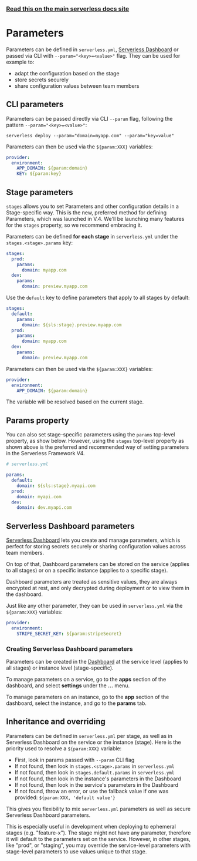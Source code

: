 <!--
title: Serverless Framework - Parameters
description: Learn how to use parameters in Serverless Framework for adaptable configurations, secure secret storage, and shared configuration values. This guide covers CLI parameters, stage-specific parameters, and Serverless Dashboard parameters.
short_title: Parameters
keywords:
  [
    'Serverless Framework',
    'parameters',
    'configuration',
    'CLI parameters',
    'stage parameters',
    'Serverless Dashboard',
    'secure secrets',
  ]
-->

<!-- DOCS-SITE-LINK:START automatically generated  -->

### [Read this on the main serverless docs site](https://www.serverless.com/framework/docs/providers/aws/guide/parameters)

<!-- DOCS-SITE-LINK:END -->

# Parameters

Parameters can be defined in `serverless.yml`, [Serverless Dashboard](https://app.serverless.com) or passed via CLI with `--param="<key>=<value>"` flag. They can be used for example to:

- adapt the configuration based on the stage
- store secrets securely
- share configuration values between team members

## CLI parameters

Parameters can be passed directly via CLI `--param` flag, following the pattern `--param="<key>=<value>"`:

```
serverless deploy --param="domain=myapp.com" --param="key=value"
```

Parameters can then be used via the `${param:XXX}` variables:

```yaml
provider:
  environment:
    APP_DOMAIN: ${param:domain}
    KEY: ${param:key}
```

## Stage parameters

`stages` allows you to set Parameters and other configuration details in a Stage-specific way. This is the new, preferred method for defining Parameters, which was launched in V.4. We'll be launching many features for the `stages` property, so we recommend embracing it.

Parameters can be defined **for each stage** in `serverless.yml` under the `stages.<stage>.params` key:

```yaml
stages:
  prod:
    params:
      domain: myapp.com
  dev:
    params:
      domain: preview.myapp.com
```

Use the `default` key to define parameters that apply to all stages by default:

```yaml
stages:
  default:
    params:
      domain: ${sls:stage}.preview.myapp.com
  prod:
    params:
      domain: myapp.com
  dev:
    params:
      domain: preview.myapp.com
```

Parameters can then be used via the `${param:XXX}` variables:

```yaml
provider:
  environment:
    APP_DOMAIN: ${param:domain}
```

The variable will be resolved based on the current stage.

## Params property

You can also set stage-specific parameters using the `params` top-level property, as show below. However, using the `stages` top-level property as shown above is the preferred and recommended way of setting parameters in the Serverless Framework V4.

```yml
# serverless.yml

params:
  default:
    domain: ${sls:stage}.myapi.com
  prod:
    domain: myapi.com
  dev:
    domain: dev.myapi.com
```

## Serverless Dashboard parameters

[Serverless Dashboard](https://www.serverless.com/secrets) lets you create and manage parameters, which is perfect for storing secrets securely or sharing configuration values across team members.

On top of that, Dashboard parameters can be stored on the service (applies to all stages) or on a specific instance (applies to a specific stage).

Dashboard parameters are treated as sensitive values, they are always encrypted at rest, and only decrypted during deployment or to view them in the dashboard.

Just like any other parameter, they can be used in `serverless.yml` via the `${param:XXX}` variables:

```yaml
provider:
  environment:
    STRIPE_SECRET_KEY: ${param:stripeSecret}
```

### Creating Serverless Dashboard parameters

Parameters can be created in the [Dashboard](https://app.serverless.com/) at the service level (applies to all stages) or instance level (stage-specific).

To manage parameters on a service, go to the **apps** section of the dashboard, and select **settings** under the **...** menu.

To manage parameters on an instance, go to the **app** section of the dashboard, select the instance, and go to the **params** tab.

## Inheritance and overriding

Parameters can be defined in `serverless.yml` per stage, as well as in Serverless Dashboard on the service or the instance (stage). Here is the priority used to resolve a `${param:XXX}` variable:

- First, look in params passed with `--param` CLI flag
- If not found, then look in `stages.<stage>.params` in `serverless.yml`
- If not found, then look in `stages.default.params` in `serverless.yml`
- If not found, then look in the instance's parameters in the Dashboard
- If not found, then look in the service's parameters in the Dashboard
- If not found, throw an error, or use the fallback value if one was provided: `${param:XXX, 'default value'}`

This gives you flexibility to mix `serverless.yml` parameters as well as secure Serverless Dashboard parameters.

This is especially useful in development when deploying to ephemeral stages (e.g. "feature-x"). The stage might not have any parameter, therefore it will default to the parameters set on the service. However, in other stages, like "prod", or "staging", you may override the service-level parameters with stage-level parameters to use values unique to that stage.
